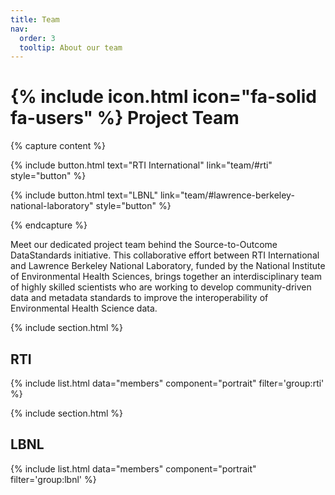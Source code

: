 ```yaml
---
title: Team
nav:
  order: 3
  tooltip: About our team
---
```


# {% include icon.html icon="fa-solid fa-users" %} Project Team

{% capture content %}

{% 
include button.html 
text="RTI International" 
link="team/#rti" 
style="button" 
%}

{% 
include button.html 
text="LBNL" 
link="team/#lawrence-berkeley-national-laboratory" 
style="button" 
%}

{% endcapture %}

Meet our dedicated project team behind the Source-to-Outcome DataStandards initiative. This collaborative effort between RTI International and Lawrence Berkeley National Laboratory, funded by the National Institute of Environmental Health Sciences, brings together an interdisciplinary team of highly skilled scientists who are working to develop community-driven data and metadata standards to improve the interoperability of Environmental Health Science data.


{% include section.html %}

## RTI

{% include list.html data="members" component="portrait" filter='group:rti' %}

{% include section.html %}

## LBNL 

{% include list.html data="members" component="portrait" filter='group:lbnl' %}

